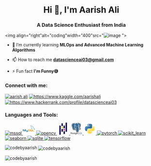 <h1 align="center">Hi 👋, I'm Aarish Ali</h1>
<h3 align="center">A Data Science Enthusiast from India</h3>

<img align="right"alt="coding"width="400"src="![image](https://github.com/CodeByAarish/CodeByAarish/assets/141957149/a96e7c02-bdf6-4a7f-873f-40561ddee62f)
">

- 🌱 I’m currently learning **MLOps and Advanced Machine Learning Algorithms**

- 📫 How to reach me **datascienceai03@gmail.com**

- ⚡ Fun fact **I'm Funny😅**

<h3 align="left">Connect with me:</h3>
<p align="left">
<a href="https://linkedin.com/in/aarish ali" target="blank"><img align="center" src="https://raw.githubusercontent.com/rahuldkjain/github-profile-readme-generator/master/src/images/icons/Social/linked-in-alt.svg" alt="aarish ali" height="30" width="40" /></a>
<a href="https://kaggle.com/https://www.kaggle.com/aarishali" target="blank"><img align="center" src="https://raw.githubusercontent.com/rahuldkjain/github-profile-readme-generator/master/src/images/icons/Social/kaggle.svg" alt="https://www.kaggle.com/aarishali" height="30" width="40" /></a>
<a href="https://www.hackerrank.com/https://www.hackerrank.com/profile/datascienceai03" target="blank"><img align="center" src="https://raw.githubusercontent.com/rahuldkjain/github-profile-readme-generator/master/src/images/icons/Social/hackerrank.svg" alt="https://www.hackerrank.com/profile/datascienceai03" height="30" width="40" /></a>
</p>

<h3 align="left">Languages and Tools:</h3>
<p align="left"> <a href="https://www.microsoft.com/en-us/sql-server" target="_blank" rel="noreferrer"> <img src="https://www.svgrepo.com/show/303229/microsoft-sql-server-logo.svg" alt="mssql" width="40" height="40"/> </a> <a href="https://www.mysql.com/" target="_blank" rel="noreferrer"> <img src="https://raw.githubusercontent.com/devicons/devicon/master/icons/mysql/mysql-original-wordmark.svg" alt="mysql" width="40" height="40"/> </a> <a href="https://opencv.org/" target="_blank" rel="noreferrer"> <img src="https://www.vectorlogo.zone/logos/opencv/opencv-icon.svg" alt="opencv" width="40" height="40"/> </a> <a href="https://pandas.pydata.org/" target="_blank" rel="noreferrer"> <img src="https://raw.githubusercontent.com/devicons/devicon/2ae2a900d2f041da66e950e4d48052658d850630/icons/pandas/pandas-original.svg" alt="pandas" width="40" height="40"/> </a> <a href="https://www.postgresql.org" target="_blank" rel="noreferrer"> <img src="https://raw.githubusercontent.com/devicons/devicon/master/icons/postgresql/postgresql-original-wordmark.svg" alt="postgresql" width="40" height="40"/> </a> <a href="https://www.python.org" target="_blank" rel="noreferrer"> <img src="https://raw.githubusercontent.com/devicons/devicon/master/icons/python/python-original.svg" alt="python" width="40" height="40"/> </a> <a href="https://pytorch.org/" target="_blank" rel="noreferrer"> <img src="https://www.vectorlogo.zone/logos/pytorch/pytorch-icon.svg" alt="pytorch" width="40" height="40"/> </a> <a href="https://scikit-learn.org/" target="_blank" rel="noreferrer"> <img src="https://upload.wikimedia.org/wikipedia/commons/0/05/Scikit_learn_logo_small.svg" alt="scikit_learn" width="40" height="40"/> </a> <a href="https://seaborn.pydata.org/" target="_blank" rel="noreferrer"> <img src="https://seaborn.pydata.org/_images/logo-mark-lightbg.svg" alt="seaborn" width="40" height="40"/> </a> <a href="https://www.sqlite.org/" target="_blank" rel="noreferrer"> <img src="https://www.vectorlogo.zone/logos/sqlite/sqlite-icon.svg" alt="sqlite" width="40" height="40"/> </a> <a href="https://www.tensorflow.org" target="_blank" rel="noreferrer"> <img src="https://www.vectorlogo.zone/logos/tensorflow/tensorflow-icon.svg" alt="tensorflow" width="40" height="40"/> </a> </p>

<p><img align="left" src="https://github-readme-stats.vercel.app/api/top-langs?username=codebyaarish&show_icons=true&locale=en&layout=compact" alt="codebyaarish" /></p>

<p>&nbsp;<img align="center" src="https://github-readme-stats.vercel.app/api?username=codebyaarish&show_icons=true&locale=en" alt="codebyaarish" /></p>

<p><img align="center" src="https://github-readme-streak-stats.herokuapp.com/?user=codebyaarish&" alt="codebyaarish" /></p>
